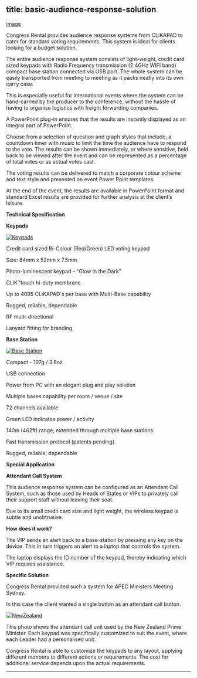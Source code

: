  title: basic-audience-response-solution
----------------------------------------------------------

[image](picture)

Congress Rental provides audience response systems from CLiKAPAD to cater for standard voting requirements. This system is ideal for clients looking for a budget solution.

The entire audience response system consists of light-weight, credit card sized keypads with Radio Frequency transmission (2.4GHz WIFI band) compact base station connected via USB port. The whole system can be easily transported from meeting to meeting as it packs neatly into its own carry case.

This is especially useful for international events where the system can be hand-carried by the producer to the conference, without the hassle of having to organise logistics with freight forwarding companies.

A PowerPoint plug-in ensures that the results are instantly displayed as an integral part of PowerPoint.

Choose from a selection of question and graph styles that include, a countdown timer with music to limit the time the audience have to respond to the vote. The results can be shown immediately, or where sensitive, held back to be viewed after the event and can be represented as a percentage of total votes or as actual votes cast.

The voting results can be delivered to match a corporate colour scheme and text style and presented on event Power Point templates.

At the end of the event, the results are available in PowerPoint format and standard Excel results are provided for further analysis at the client’s leisure.

**Technical Specification**

**Keypads**

[ ![Keypads](/wp-content/uploads/2011/09/119-225x300.jpg)](/wp-content/uploads/2011/09/119.jpg)

Credit card sized Bi-Colour (Red/Green) LED voting keypad

Size: 84mm x 52mm x 7.5mm

Photo-luminescent keypad – &ldquo;Glow in the Dark&rdquo;

CLiK&trade;touch hi-duty membrane

Up to 4095 CLiKAPAD's per base with Multi-Base capability

Rugged, reliable, dependable

RF multi-directional

Lanyard fitting for branding

**Base Station**

[ ![Base Station](/wp-content/uploads/2011/09/211-300x243.jpg)](/wp-content/uploads/2011/09/211.jpg)

Compact - 107g / 3.8oz

USB connection

Power from PC with an elegant plug and play solution

Multiple bases capability per room / venue / site

72 channels available

Green LED indicates power / activity

140m (462ft) range, extended through multiple base stations.

Fast transmission protocol (patents pending)

Rugged, reliable, dependable

**Special Application**

**Attendant Call System**

This audience response system can be configured as an Attendant Call System, such as those used by Heads of States or VIPs to privately call their support staff without leaving their seat.

Due to its small credit card size and light weight, the wireless keypad is subtle and unobtrusive.

**How does it work?**

The VIP sends an alert back to a base-station by pressing any key on the device. This in turn triggers an alert to a laptop that controls the system.

The laptop displays the ID number of the keypad, thereby indicating which VIP requires assistance.

**Specific Solution**

Congress Rental provided such a system for APEC Ministers Meeting Sydney.

In this case the client wanted a single button as an attendant call button.

[ ![NewZealand](/wp-content/uploads/2011/09/53-300x179.jpg)](/wp-content/uploads/2011/09/53.jpg)

This photo shows the attendant call unit used by the New Zealand Prime Minister. Each keypad was specifically customized to suit the event, where each Leader had a personalised unit.

Congress Rental is able to customize the keypads to any layout, applying different numbers to different actions or requirements. The cost for additional service depends upon the actual requirements.




----------------------------------------------------------
